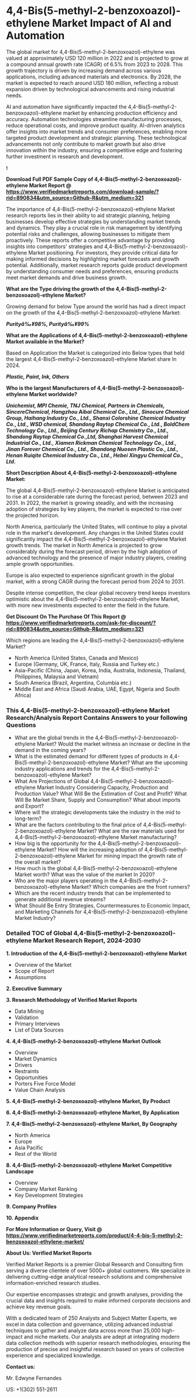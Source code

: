 <meta name="title" content="Global 4,4-Bis(5-methyl-2-benzoxoazol)-ethylene Market Impact of AI and Automation"><meta name="description" content="The global market for 4,4-Bis(5-methyl-2-benzoxoazol)-ethylene was valued at approximately USD 120 million in 2022 and is projected to grow at a compound annual growth"><meta name="title" content="4,4-Bis(5-methyl-2-benzoxoazol)-ethylene Market Size, Share, Scope, Trends, Growth, Opportunities, Analysis, Forecast"><h1>4,4-Bis(5-methyl-2-benzoxoazol)-ethylene Market Impact of AI and Automation</h1><p>The global market for 4,4-Bis(5-methyl-2-benzoxoazol)-ethylene was valued at approximately USD 120 million in 2022 and is projected to grow at a compound annual growth rate (CAGR) of 6.5% from 2023 to 2028. This growth trajectory is driven by increasing demand across various applications, including advanced materials and electronics. By 2028, the market is expected to reach around USD 180 million, reflecting a robust expansion driven by technological advancements and rising industrial needs.</p><p>AI and automation have significantly impacted the 4,4-Bis(5-methyl-2-benzoxoazol)-ethylene market by enhancing production efficiency and accuracy. Automation technologies streamline manufacturing processes, reduce operational costs, and improve product quality. AI-driven analytics offer insights into market trends and consumer preferences, enabling more targeted product development and strategic planning. These technological advancements not only contribute to market growth but also drive innovation within the industry, ensuring a competitive edge and fostering further investment in research and development.</p>t</p><p id="" class=""><strong>Download Full PDF Sample Copy of 4,4-Bis(5-methyl-2-benzoxoazol)-ethylene Market Report @ <a href="https://www.verifiedmarketreports.com/download-sample/?rid=890834&utm_source=Github-R&utm_medium=321" target="_blank">https://www.verifiedmarketreports.com/download-sample/?rid=890834&utm_source=Github-R&utm_medium=321</a></strong></p><p>The importance of&nbsp;4,4-Bis(5-methyl-2-benzoxoazol)-ethylene Market research reports lies in their ability to aid strategic planning, helping businesses develop effective strategies by understanding market trends and dynamics. They play a crucial role in risk management by identifying potential risks and challenges, allowing businesses to mitigate them proactively. These reports offer a competitive advantage by providing insights into competitors' strategies and 4,4-Bis(5-methyl-2-benzoxoazol)-ethylene Market positioning. For investors, they provide critical data for making informed decisions by highlighting market forecasts and growth potential. Additionally, market research reports guide product development by understanding consumer needs and preferences, ensuring products meet market demands and drive business growth.</p><p><strong>What are the&nbsp;Type driving the growth of the 4,4-Bis(5-methyl-2-benzoxoazol)-ethylene Market?</strong></p><p id="" class="">Growing demand for below Type around the world has had a direct impact on the growth of the 4,4-Bis(5-methyl-2-benzoxoazol)-ethylene Market:</p><em><strong>Purityâ‰¥98%, Purityâ‰¥99%</strong></em></p><strong>What are the&nbsp;Applications&nbsp;of 4,4-Bis(5-methyl-2-benzoxoazol)-ethylene Market available in the Market?</strong></p><p id="" class="">Based on Application the Market is categorized into Below types that held the largest 4,4-Bis(5-methyl-2-benzoxoazol)-ethylene Market share In 2024.</p><em><strong>Plastic, Paint, Ink, Others</strong></em></p><strong>Who is the largest Manufacturers of 4,4-Bis(5-methyl-2-benzoxoazol)-ethylene Market worldwide?</strong></p><p><em><strong>Unichemist, MPI Chemie, TNJ Chemical, Partners in Chemicals, SincereChemical, Hangzhou Aibai Chemical Co., Ltd., Sinocure Chemical Group, Haihang Industry Co., Ltd., Shanxi Colorshine Chemical Industry Co., Ltd., WSD chemical, Shandong Raytop Chemical Co., Ltd., BoldChem Technology Co., Ltd., Beijing Century Richap Chemistry Co., Ltd., Shandong Raytop Chemical Co.,Ltd, Shanghai Harvest Chemical Industrial Co., Ltd., Xiamen Rickman Chemical Technology Co., Ltd., Jinan Forever Chemical Co., Ltd., Shandong Nuosen Plastic Co., Ltd., Henan Ruiqite Chemical Industry Co., Ltd., Hebei Xingyu Chemical Co., Ltd.</strong></em></p><p id="" class=""><strong>Short Description About 4,4-Bis(5-methyl-2-benzoxoazol)-ethylene Market:</strong></p><p>The global 4,4-Bis(5-methyl-2-benzoxoazol)-ethylene Market is anticipated to rise at a considerable rate during the forecast period, between 2023 and 2031. In 2022, the market is growing steadily, and with the increasing adoption of strategies by key players, the market is expected to rise over the projected horizon.</p><p>North America, particularly the United States, will continue to play a pivotal role in the market's development. Any changes in the United States could significantly impact the 4,4-Bis(5-methyl-2-benzoxoazol)-ethylene Market growth trends. The market in North America is projected to grow considerably during the forecast period, driven by the high adoption of advanced technology and the presence of major industry players, creating ample growth opportunities.</p><p>Europe is also expected to experience significant growth in the global market, with a strong CAGR during the forecast period from 2024 to 2031.</p><p>Despite intense competition, the clear global recovery trend keeps investors optimistic about the 4,4-Bis(5-methyl-2-benzoxoazol)-ethylene Market, with more new investments expected to enter the field in the future.</p><p id="" class=""><strong>Get Discount On The Purchase Of This Report @ <a href="https://www.verifiedmarketreports.com/ask-for-discount/?rid=890834&utm_source=Github-R&utm_medium=321" target="_blank">https://www.verifiedmarketreports.com/ask-for-discount/?rid=890834&utm_source=Github-R&utm_medium=321</a></strong></p>Which regions are leading the 4,4-Bis(5-methyl-2-benzoxoazol)-ethylene Market?</p><ul><li>North America (United States, Canada and Mexico)</li><li>Europe (Germany, UK, France, Italy, Russia and Turkey etc.)</li><li>Asia-Pacific (China, Japan, Korea, India, Australia, Indonesia, Thailand, Philippines, Malaysia and Vietnam)</li><li>South America (Brazil, Argentina, Columbia etc.)</li><li>Middle East and Africa (Saudi Arabia, UAE, Egypt, Nigeria and South Africa)</li></ul><h3 id="" class="">This 4,4-Bis(5-methyl-2-benzoxoazol)-ethylene Market Research/Analysis Report Contains Answers to your following Questions</h3><ul><li>What are the global trends in the 4,4-Bis(5-methyl-2-benzoxoazol)-ethylene Market? Would the market witness an increase or decline in the demand in the coming years?</li><li>What is the estimated demand for different types of products in 4,4-Bis(5-methyl-2-benzoxoazol)-ethylene Market? What are the upcoming industry applications and trends for the 4,4-Bis(5-methyl-2-benzoxoazol)-ethylene Market?</li><li>What Are Projections of Global 4,4-Bis(5-methyl-2-benzoxoazol)-ethylene Market Industry Considering Capacity, Production and Production Value? What Will Be the Estimation of Cost and Profit? What Will Be Market Share, Supply and Consumption? What about imports and Export?</li><li>Where will the strategic developments take the industry in the mid to long-term?</li><li>What are the factors contributing to the final price of 4,4-Bis(5-methyl-2-benzoxoazol)-ethylene Market? What are the raw materials used for 4,4-Bis(5-methyl-2-benzoxoazol)-ethylene Market manufacturing?</li><li>How big is the opportunity for the 4,4-Bis(5-methyl-2-benzoxoazol)-ethylene Market? How will the increasing adoption of 4,4-Bis(5-methyl-2-benzoxoazol)-ethylene Market for mining impact the growth rate of the overall market?</li><li>How much is the global 4,4-Bis(5-methyl-2-benzoxoazol)-ethylene Market worth? What was the value of the market In 2020?</li><li>Who are the major players operating in the 4,4-Bis(5-methyl-2-benzoxoazol)-ethylene Market? Which companies are the front runners?</li><li>Which are the recent industry trends that can be implemented to generate additional revenue streams?</li><li>What Should Be Entry Strategies, Countermeasures to Economic Impact, and Marketing Channels for 4,4-Bis(5-methyl-2-benzoxoazol)-ethylene Market Industry?</li></ul><h3 id="" class="">Detailed TOC of Global 4,4-Bis(5-methyl-2-benzoxoazol)-ethylene Market Research Report, 2024-2030</h3><p id="" class=""><strong>1. Introduction of the 4,4-Bis(5-methyl-2-benzoxoazol)-ethylene Market</strong></p><ul><li>Overview of the Market</li><li>Scope of Report</li><li>Assumptions</li></ul><p id="" class=""><strong>2. Executive Summary</strong></p><p id="" class=""><strong>3. Research Methodology of Verified Market Reports</strong></p><ul><li>Data Mining</li><li>Validation</li><li>Primary Interviews</li><li>List of Data Sources</li></ul><p id="" class=""><strong>4. 4,4-Bis(5-methyl-2-benzoxoazol)-ethylene Market Outlook</strong></p><ul><li>Overview</li><li>Market Dynamics</li><li>Drivers</li><li>Restraints</li><li>Opportunities</li><li>Porters Five Force Model</li><li>Value Chain Analysis</li></ul><p id="" class=""><strong>5. 4,4-Bis(5-methyl-2-benzoxoazol)-ethylene Market, By Product</strong></p><p id="" class=""><strong>6. 4,4-Bis(5-methyl-2-benzoxoazol)-ethylene Market, By Application</strong></p><p id="" class=""><strong>7. 4,4-Bis(5-methyl-2-benzoxoazol)-ethylene Market, By Geography</strong></p><ul><li>North America</li><li>Europe</li><li>Asia Pacific</li><li>Rest of the World</li></ul><p id="" class=""><strong>8. 4,4-Bis(5-methyl-2-benzoxoazol)-ethylene Market Competitive Landscape</strong></p><ul><li>Overview</li><li>Company Market Ranking</li><li>Key Development Strategies</li></ul><p id="" class=""><strong>9. Company Profiles</strong></p><p id="" class=""><strong>10. Appendix</strong></p><p id="" class=""><strong>For More Information or Query, Visit @ <a href="https://www.verifiedmarketreports.com/product/4-4-bis-5-methyl-2-benzoxoazol-ethylene-market/" target="_blank">https://www.verifiedmarketreports.com/product/4-4-bis-5-methyl-2-benzoxoazol-ethylene-market/</a></strong></p><p id="" class=""><strong>About Us: Verified Market Reports</strong></p><p id="" class="">Verified Market Reports is a premier Global Research and Consulting firm serving a diverse clientele of over 5000+ global customers. We specialize in delivering cutting-edge analytical research solutions and comprehensive information-enriched research studies.</p><p id="" class="">Our expertise encompasses strategic and growth analyses, providing the crucial data and insights required to make informed corporate decisions and achieve key revenue goals.</p><p id="" class="">With a dedicated team of 250 Analysts and Subject Matter Experts, we excel in data collection and governance, utilizing advanced industrial techniques to gather and analyze data across more than 25,000 high-impact and niche markets. Our analysts are adept at integrating modern data collection methods with superior research methodologies, ensuring the production of precise and insightful research based on years of collective experience and specialized knowledge.</p><p id="" class=""><strong>Contact us:</strong></p><p id="" class="">Mr. Edwyne Fernandes</p><p id="" class="">US: +1(302) 551-2611</p>